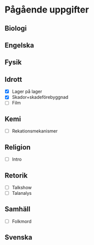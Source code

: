 # Pågående uppgifter
## Biologi
## Engelska
## Fysik
## Idrott
- [X] Lager på lager
- [X] Skador+skadeförebyggnad
- [ ] Film
## Kemi
- [ ] Rekationsmekanismer
## Religion
- [ ] Intro
## Retorik
- [ ] Talkshow
- [ ] Talanalys
## Samhäll
- [ ] Folkmord
## Svenska
